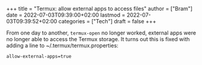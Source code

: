 +++
title = "Termux: allow external apps to access files"
author = ["Bram"]
date = 2022-07-03T09:39:00+02:00
lastmod = 2022-07-03T09:39:52+02:00
categories = ["Tech"]
draft = false
+++

From one day to another, `termux-open` no longer worked, external apps were no longer able to access the Termux storage. It turns out this is fixed with adding a line to ~/.termux/termux.properties:

```text
allow-external-apps=true
```
